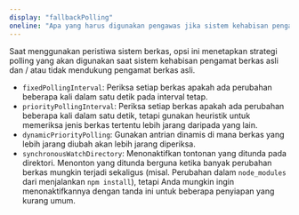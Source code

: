 ```yaml
---
display: "fallbackPolling"
oneline: "Apa yang harus digunakan pengawas jika sistem kehabisan pengamat berkas asli"
---
```


Saat menggunakan peristiwa sistem berkas, opsi ini menetapkan strategi polling yang akan digunakan saat sistem kehabisan pengamat berkas asli dan / atau tidak mendukung pengamat berkas asli.

- `fixedPollingInterval`: Periksa setiap berkas apakah ada perubahan beberapa kali dalam satu detik pada interval tetap.
- `priorityPollingInterval`: Periksa setiap berkas apakah ada perubahan beberapa kali dalam satu detik, tetapi gunakan heuristik untuk memeriksa jenis berkas tertentu lebih jarang daripada yang lain.
- `dynamicPriorityPolling`: Gunakan antrian dinamis di mana berkas yang lebih jarang diubah akan lebih jarang diperiksa.
- `synchronousWatchDirectory`: Menonaktifkan tontonan yang ditunda pada direktori. Menonton yang ditunda berguna ketika banyak perubahan berkas mungkin terjadi sekaligus (misal. Perubahan dalam `node_modules` dari menjalankan `npm install`), tetapi Anda mungkin ingin menonaktifkannya dengan tanda ini untuk beberapa penyiapan yang kurang umum.
